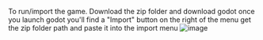 To run/import the game. Download the zip folder and download godot
once you launch godot you'll find a "Import" button on the right of the menu
get the zip folder path and paste it into the import menu
![image](https://user-images.githubusercontent.com/80358652/223809014-67923085-62b8-43b8-a367-a8d4a7057eaa.png)
